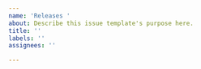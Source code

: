 ```yaml
---
name: 'Releases '
about: Describe this issue template's purpose here.
title: ''
labels: ''
assignees: ''

---
```



